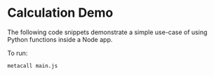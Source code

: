 # Calculation Demo

The following code snippets demonstrate a simple use-case of using Python functions inside a Node app.

To run:

```sh
metacall main.js
```

